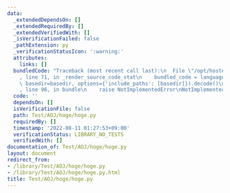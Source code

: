 ```yaml
---
data:
  _extendedDependsOn: []
  _extendedRequiredBy: []
  _extendedVerifiedWith: []
  _isVerificationFailed: false
  _pathExtension: py
  _verificationStatusIcon: ':warning:'
  attributes:
    links: []
  bundledCode: "Traceback (most recent call last):\n  File \"/opt/hostedtoolcache/Python/3.10.6/x64/lib/python3.10/site-packages/onlinejudge_verify/documentation/build.py\"\
    , line 71, in _render_source_code_stat\n    bundled_code = language.bundle(stat.path,\
    \ basedir=basedir, options={'include_paths': [basedir]}).decode()\n  File \"/opt/hostedtoolcache/Python/3.10.6/x64/lib/python3.10/site-packages/onlinejudge_verify/languages/python.py\"\
    , line 96, in bundle\n    raise NotImplementedError\nNotImplementedError\n"
  code: ''
  dependsOn: []
  isVerificationFile: false
  path: Test/AOJ/hoge/hoge.py
  requiredBy: []
  timestamp: '2022-08-11 01:27:53+09:00'
  verificationStatus: LIBRARY_NO_TESTS
  verifiedWith: []
documentation_of: Test/AOJ/hoge/hoge.py
layout: document
redirect_from:
- /library/Test/AOJ/hoge/hoge.py
- /library/Test/AOJ/hoge/hoge.py.html
title: Test/AOJ/hoge/hoge.py
---
```

